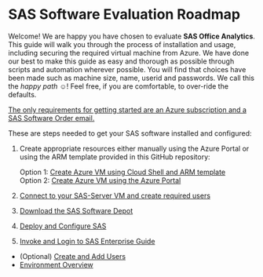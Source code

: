 # SAS Software Evaluation Roadmap  

Welcome!  We are happy you have chosen to evaluate **SAS Office Analytics**.  This guide will walk you through the process of installation and usage, including securing the required virtual machine from Azure.  We have done our best to make this guide as easy and thorough as possible through scripts and automation wherever possible.  You will find that choices have been made such as machine size, name, userid and passwords.  We call this the *happy path* :relaxed:!  Feel free, if you are comfortable, to over-ride the defaults.  
  
<ins>The only requirements for getting started are an Azure subscription and a SAS Software Order email.</ins>

These are steps needed to get your SAS software installed and configured:
1. Create appropriate resources either manually using the Azure Portal or using the ARM template provided in this GitHub repository:

   Option 1: [Create Azure VM using Cloud Shell and ARM template](Create_Azure_VM_using_Cloud_Shell.md)  
   Option 2: [Create Azure VM using the Azure Portal](Create_VM_using_Azure_Portal.md)
2. [Connect to your SAS-Server VM and create required users](Connect_to_VM.md)
3. [Download the SAS Software Depot](Download_the_SAS_Software_Depot.md)
4. [Deploy and Configure SAS](Deploy_and_Configure.md)
5. [Invoke and Login to SAS Enterprise Guide](Enterprise_Guide.md)
* (Optional) [Create and Add Users](Add_Users.md)
* [Environment Overview](Environment_Overview.md)
